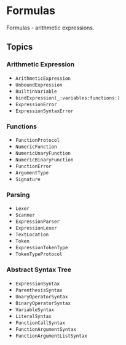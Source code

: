 # Formulas

Formulas - arithmetic expressions.

## Topics

### Arithmetic Expression

- ``ArithmeticExpression``
- ``UnboundExpression``
- ``BuiltinVariable``
- ``bindExpression(_:variables:functions:)``
- ``ExpressionError``
- ``ExpressionSyntaxError``

### Functions

- ``FunctionProtocol``
- ``NumericFunction``
- ``NumericUnaryFunction``
- ``NumericBinaryFunction``
- ``FunctionError``
- ``ArgumentType``
- ``Signature``

### Parsing

- ``Lexer``
- ``Scanner``
- ``ExpressionParser``
- ``ExpressionLexer``
- ``TextLocation``
- ``Token``
- ``ExpressionTokenType``
- ``TokenTypeProtocol``

### Abstract Syntax Tree

- ``ExpressionSyntax``
- ``ParenthesisSyntax``
- ``UnaryOperatorSyntax``
- ``BinaryOperatorSyntax``
- ``VariableSyntax``
- ``LiteralSyntax``
- ``FunctionCallSyntax``
- ``FunctionArgumentSyntax``
- ``FunctionArgumentListSyntax``
